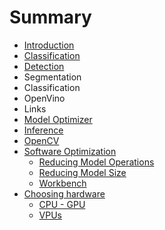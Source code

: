 # Summary

* [Introduction](README.md)
* [Classification](chapter1.md)
* [Detection](detection.md)
* Segmentation
* Classification
* OpenVino
* Links
* [Model Optimizer](model-optimizer.md)
* [Inference](inference.md)
* [OpenCV](opencv.md)
* [Software Optimization](software-optimization.md)
  * [Reducing Model Operations](software-optimization/reducing-model-operations.md)
  * [Reducing Model Size](software-optimization/reducing-model-size.md)
  * [Workbench](software-optimization/workbench.md)
* [Choosing hardware](choosing-hardware.md)
  * [CPU - GPU](choosing-hardware/cpu-gpu.md)
  * [VPUs](choosing-hardware/vpus.md)

